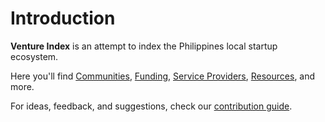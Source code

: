 # Introduction

**Venture Index** is an attempt to index the Philippines local startup ecosystem.

Here you'll find [Communities](./communities/index.md), [Funding](./funding/index.md), [Service Providers](./services/index.md), [Resources](./resources/index.md), and more.

For ideas, feedback, and suggestions, check our [contribution guide](./contributing.md).